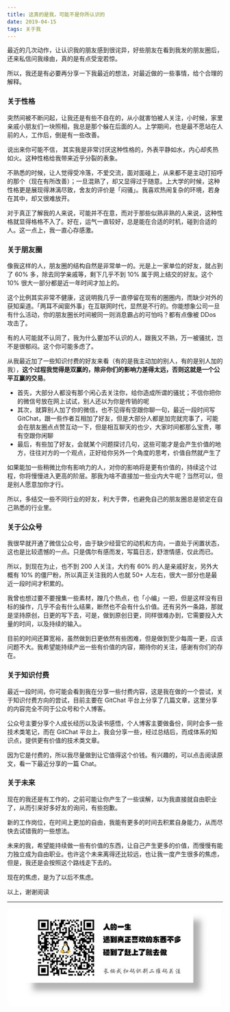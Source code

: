 ```yaml
---
title: 这真的是我，可能不是你所认识的
date: 2019-04-15
tags: 关于我
---
```


最近的几次动作，让认识我的朋友感到很诧异，好些朋友在看到我发的朋友圈后，还来私信问我缘由，真的是有点受宠若惊。

所以，我还是有必要再分享一下我最近的想法，对最近做的一些事情，给个合理的解释。

### 关于性格

突然间被不断问起，让我还是有些不自在的，从小就害怕被人关注，小时候，家里亲戚小朋友们一块照相，我总是那个躲在后面的人。上学期间，也是最不愿站在人前的人，工作后，倒是有一些改善。

说出来你可能不信， 其实我是非常讨厌这种性格的，外表平静如水，内心却炙热如火。这种性格给我带来近乎分裂的表象。

不熟悉的时候，让人觉得受冷落，不爱交流，面对面碰上，从来都不是主动打招呼的那个（现在有所改善）；一旦混熟了，却又显得过于随意。上大学的时候，这种性格更是展现得淋漓尽致，舍友的评价是「闷骚」。我喜欢热闹复杂的环境，若身在其中，却又很难放开。

对于真正了解我的人来说，可能并不在意，而对于那些似熟非熟的人来说，这种性格就显得格格不入了。好在，运气一直较好，总是能在合适的时机，碰到合适的人。这一点上，我一直心存感激。

### 关于朋友圈

像我这样的人，朋友圈的结构自然是非常单一的。光是上一家单位的好友，就占到了 60% 多，除去同学亲戚等，剩下几乎不到 10% 属于网上结交的好友。这个 10% 很大一部分都是近一年时间才加上的。

这个比例其实非常不健康，这说明我几乎一直停留在现有的圈圈内，而缺少对外的获知渠道。「两耳不闻窗外事」在互联网时代，显然是不行的。你能想象公司一旦有什么活动，你的朋友圈长时间被同一则消息霸占的可怕吗？都有点像被 DDos 攻击了。

有的人可能就不认同了，我为什么要加不认识的人，跟我又不熟，万一被骚扰，岂不是很郁闷。这个你可能多虑了。

从我最近加了一些知识付费的好友来看（有的是我主动加的别人，有的是别人加的我），**这个过程我觉得是双赢的，除非你们的影响力差得太远，否则这就是一个公平互赢的交易**。

- 首先，大部分人都没有那个闲心去关注你，给你造成所谓的骚扰；不信你把你的微信号放在网上试试，别人还以为你是传销的呢
- 其次，就算别人加了你的微信，也不见得有空跟你聊一句，最近一段时间写 GitChat，跟一些作者互相加了好友，但是大部分人都是加完就完事了，可能会在朋友圈点点赞互动一下，但是相互聊天的也少，大家时间都那么宝贵，哪有空跟你闲聊
- 最后，有些加了好友，会就某个问题探讨几句，这些可能才是会产生价值的地方，往往对方的一个观点，正好给你另外一个角度的思考，价值自然就产生了

如果能加一些稍微比你有影响力的人，对你的影响将是更有价值的，持续这个过程，你将慢慢进入更高的阶层。那我为啥不直接加一些业内大牛呢？当然可以，但是别人愿意加你才行。

所以，多结交一些不同行业的好友，利大于弊，也避免自己的朋友圈总是锁定在自己熟悉的行业里。

### 关于公众号

我很早就开通了微信公众号，由于缺少经营它的动机和方向，一直处于闲置状态，这也是比较遗憾的一点。只是偶尔有感而发，写篇日志，舒泄情感，仅此而已。

所以，到现在为止，也不到 200 人关注，大约有 60% 的人是亲戚好友，另外大概有 10% 的僵尸粉，所以真正关注我的人也就 50+ 人左右，很大一部分也是最近一段时间才积累的。

我曾也想过要不要搜集一些素材，蹭几个热点，也「小编」一把，但是这样没有目标的操作，几乎不会有什么结果，断然也不会有什么价值。还有另外一条路，那就是坚持原创，日更的写下去，可是，做到原创日更，同样很难办到，它需要投入大量的时间，以及持续的输入。

目前的时间还算宽裕，虽然做到日更依然有些困难，但是做到至少每周一更，应该问题不大。我希望能持续产出一些有价值的内容，期待你的关注，感谢有你们的存在。

### 关于知识付费

最近一段时间，你可能会看到我在分享一些付费内容，这是我在做的一个尝试，关于知识付费方向的尝试，目前主要在 GitChat 平台上分享了几篇文章，这里分享的内容完全不同于公众号和个人博客。

公众号主要分享个人成长经历以及读书感悟，个人博客主要做备份，同时会多一些技术类笔记，而在 GitChat 平台上，我会分享一些，经过总结后，而成体系的知识点，提供更有价值的技术类文章。

因为它是付费的，所以我尽量做到让它值得这个价钱。有兴趣的，可以点击阅读原文，看一下最近分享的一篇 Chat。


### 关于未来

现在的我还是有工作的，之前可能让你产生了一些误解，以为我直接就自由职业了，从而引来好多好友的询问，有些抱歉。

新的工作岗位，在时间上更加的自由，我能有更多的时间去积累自身能力，从而尽快去试错我的一些想法。

未来的我，希望能持续做一些有价值的东西，让自己产生更多的价值，而慢慢有能力独立成为自由职业。也许这个未来离得还比较远，也让我一度产生很多的焦虑，但是，我还是会按照这个路线走下去的。

现在的焦虑，是为了以后不焦虑。

以上，谢谢阅读

---
![](/image/weixin.jpg)